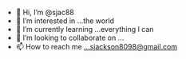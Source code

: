 - 👋 Hi, I’m @sjac88
- 👀 I’m interested in ...the world
- 🌱 I’m currently learning ...everything I can
- 💞️ I’m looking to collaborate on ...
- 📫 How to reach me ...sjackson8098@gmail.com 

<!---
sjac88/sjac88 is a ✨ special ✨ repository because its `README.md` (this file) appears on your GitHub profile.
You can click the Preview link to take a look at your changes.
--->
